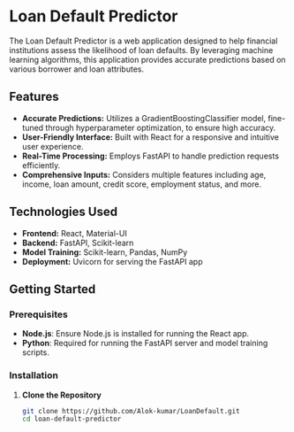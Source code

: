 # Loan Default Predictor

The Loan Default Predictor is a web application designed to help financial institutions assess the likelihood of loan defaults. By leveraging machine learning algorithms, this application provides accurate predictions based on various borrower and loan attributes.

## Features

- **Accurate Predictions:** Utilizes a GradientBoostingClassifier model, fine-tuned through hyperparameter optimization, to ensure high accuracy.
- **User-Friendly Interface:** Built with React for a responsive and intuitive user experience.
- **Real-Time Processing:** Employs FastAPI to handle prediction requests efficiently.
- **Comprehensive Inputs:** Considers multiple features including age, income, loan amount, credit score, employment status, and more.

## Technologies Used

- **Frontend:** React, Material-UI
- **Backend:** FastAPI, Scikit-learn
- **Model Training:** Scikit-learn, Pandas, NumPy
- **Deployment:** Uvicorn for serving the FastAPI app

## Getting Started

### Prerequisites

- **Node.js**: Ensure Node.js is installed for running the React app.
- **Python**: Required for running the FastAPI server and model training scripts.

### Installation

1. **Clone the Repository**
   ```bash
   git clone https://github.com/Alok-kumar/LoanDefault.git
   cd loan-default-predictor
